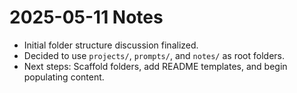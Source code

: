 # 2025-05-11 Notes

- Initial folder structure discussion finalized.
- Decided to use `projects/`, `prompts/`, and `notes/` as root folders.
- Next steps: Scaffold folders, add README templates, and begin populating content.
